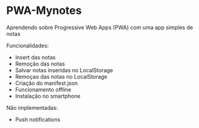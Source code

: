 # PWA-Mynotes
Aprendendo sobre Progressive Web Apps (PWA) com uma app simples de notas

Funcionalidades:
 - Insert das notas
 - Remoção das notas
 - Salvar notas inseridas no LocalStorage
 - Remoçao das notas no LocalStorage
 - Criação do manifest.json
 - Funcionamento offline
 - Instalação no smartphone
 
 Não implementadas:
  - Push notifications

